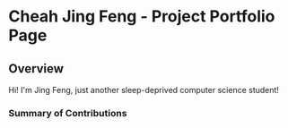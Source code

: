 # Cheah Jing Feng - Project Portfolio Page

## Overview
Hi! I'm Jing Feng, just another sleep-deprived computer science student!

### Summary of Contributions